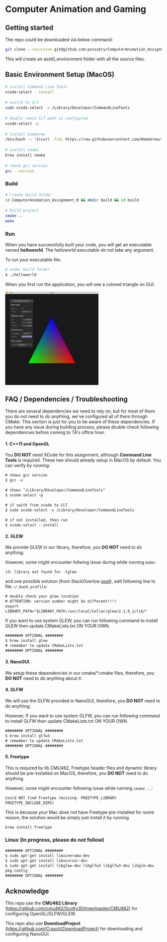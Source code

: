# Computer Animation and Gaming

## Getting started
The repo could be downloaded via below command:
```sh
git clone --recursive git@github.com:pzxszbry/ComputerAnimation_Assignment_0.git
```
This will create an asst0_environment folder with all the source files.

## Basic Environment Setup (MacOS)
```sh
# install Command Line Tools
xcode-select --install

# switch to CLT
sudo xcode-select -s /Library/Developer/CommandLineTools

# double check CLT path is configured
xcode-select -p

# install homebrew
/bin/bash -c "$(curl -fsSL https://raw.githubusercontent.com/Homebrew/install/HEAD/install.sh)"

# install cmake
brew install cmake

# check gcc version
gcc --version
```

### Build
```sh
# create build folder
cd ComputerAnimation_Assignment_0 && mkdir build && cd build

# build project
cmake ..
make
```

### Run

When you have successfully built your code, you will get an executable named **helloworld**. The helloworld executable do not take any argument. 

To run your executable file:
```sh
# under build folder
$ ./helloworld
```

When you first run the application, you will see a colored triangle on GUI.

<img src="https://github.com/CS6323utd/asst0_environment/blob/master/demo/triangle.png" width="300" height="300">

## FAQ / Dependencies / Troubleshooting

There are several dependencies we need to rely on, but for most of them you do not need to do anything, we've configured all of them through CMake. This section is just for you to be aware of these dependencies. If you have any issue during building process, please double check following dependencies before coming to TA's office hour.


#### 1. C++11 and OpenGL

You **DO NOT** need XCode for this assignment, although **Command Line Tools** is required.
These two should already setup in MacOS by default. You can verify by running:
```
# shows gcc version
$ gcc -v 

# shows "/Library/Developer/CommandLineTools"
$ xcode-select -p

# if swith from xcode to CLT
$ sudo xcode-select -s /Library/Developer/CommandLineTools

# if not installed, then run
$ xcode-select --install
```

#### 2. GLEW

We provide GLEW in our library, therefore, you **DO NOT** need to do anything. 

However, some might encounter follwing issue during while running  ```make```:
```
ld: library not found for -lglew
```
and one possible solution (from StackOverlow [post](https://stackoverflow.com/questions/26430432/ld-library-not-found/26431115#26431115)), add following line to file ```~/.bash_profile```:
```
# double check your glew location
# ATTENTION: version number might be different!!!!
export LIBRARY_PATH="$LIBRARY_PATH:/usr/local/Cellar/glew/2.1.0_1/lib/"
```

If you want to use system GLEW, you can run following command to install GLEW then update CMakeLists.txt ON YOUR OWN.
```
######## OPTIONAL ######## 
$ brew install glew
# remember to update CMakeLists.txt
######## OPTIONAL ######## 
```

#### 3. NanoGUI

We setup these dependencies in our cmake/*.cmake files, therefore, you **DO NOT** need to do anything about it.


#### 4. GLFW

We will use the GLFW provided in NanoGUI, therefore, you **DO NOT** need to do anything. 

However, If you want to use system GLFW, you can run following command to install GLFW then update CMakeLists.txt ON YOUR OWN.
```
######## OPTIONAL ######## 
$ brew install glfw3
# remember to update CMakeLists.txt
######## OPTIONAL ######## 
```

#### 5. Freetype

This is required by lib CMU462, Freetype header files and dynamic library should be pre-installed on MacOS, therefore, you **DO NOT** need to do anything. 

However, some might encounter following issue while running ``cmake ..``:
```
Could NOT find Freetype (missing: FREETYPE_LIBRARY FREETYPE_INCLUDE_DIRS)
```
This is because your Mac does not have Freetype pre-installed for some reason, the solution would be simply just install it by running
```
brew install freetype
```



### Linux (In progress, please do not follow)
```
######## OPTIONAL ######## 
$ sudo apt-get install libxinerama-dev
$ sudo apt-get install libxcursor-dev
$ sudo apt-get install libglew-dev libglfw3 libglfw3-dev libglm-dev pkg-config
######## OPTIONAL ######## 
```


## Acknowledge

This repo use the **CMU462 Library** (https://github.com/cmu462/Scotty3D/tree/master/CMU462) for configuring OpenGL/GLFW/GLEW.

This repo also use **DownloadProject** (https://github.com/Crascit/DownloadProject) for downloading and configuring NanoGUI. 

